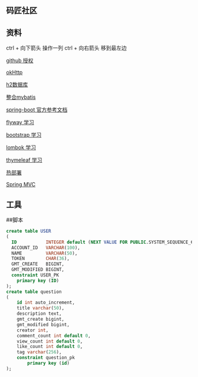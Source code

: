 ## 码匠社区
## 资料 
ctrl + 向下箭头 操作一列
ctrl + 向右箭头 移到最左边

[github 授权](https://developer.github.com/apps/building-oauth-apps/creating-an-oauth-app/)

[okHttp](https://square.github.io/okhttp/)

[h2数据库](http://www.h2database.com/html/quickstart.html)

[整合mybatis](http://www.mybatis.org/spring-boot-starter/mybatis-spring-boot-autoconfigure/)

[spring-boot 官方参考文档](https://docs.spring.io/spring-boot/docs/2.0.0.RC1/reference/htmlsingle/)

[flyway 学习](https://flywaydb.org/getstarted/firststeps/maven)

[bootstrap 学习](https://v3.bootcss.com/css/)

[lombok 学习](https://www.projectlombok.org/)

[thymeleaf 学习](https://www.thymeleaf.org/doc/tutorials/3.0/usingthymeleaf.html#using-theach)

[热部署](https://docs.spring.io/spring-boot/docs/2.1.7.RELEASE/reference/htmlsingle/spring-boot-devtools)

[Spring MVC](https://docs.spring.io/spring/docs/current/spring-framework-reference/web.html)
## 工具

##脚本
```sql
create table USER
(
  ID           INTEGER default (NEXT VALUE FOR PUBLIC.SYSTEM_SEQUENCE_6D79921B_F10F_49D5_BE70_5AFA355BD1F4) auto_increment,
  ACCOUNT_ID   VARCHAR(100),
  NAME         VARCHAR(50),
  TOKEN        CHAR(36),
  GMT_CREATE   BIGINT,
  GMT_MODIFIED BIGINT,
  constraint USER_PK
    primary key (ID)
);
create table question
(
	id int auto_increment,
	title varchar(50),
	description text,
	gmt_create bigint,
	gmt_modified bigint,
	creator int,
	comment_count int default 0,
	view_count int default 0,
	like_count int default 0,
	tag varchar(256),
	constraint question_pk
		primary key (id)
);



```